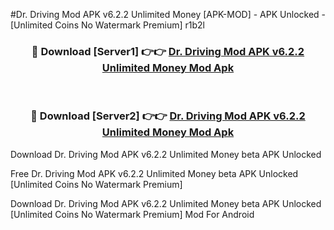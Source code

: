 #Dr. Driving Mod APK v6.2.2 Unlimited Money [APK-MOD] - APK Unlocked - [Unlimited Coins No Watermark Premium] r1b2l



<div align="center">

<h3>🔴 Download [Server1] 👉👉 <a href="https://momento.my/?title=Dr._Driving_Mod_APK_v6.2.2_Unlimited_Money">Dr. Driving Mod APK v6.2.2 Unlimited Money Mod Apk</a></h3><br>

<h3>🔴 Download [Server2] 👉👉 <a href="https://momento.my/?title=Dr._Driving_Mod_APK_v6.2.2_Unlimited_Money">Dr. Driving Mod APK v6.2.2 Unlimited Money Mod Apk</a></h3>
</div>



Download Dr. Driving Mod APK v6.2.2 Unlimited Money beta APK Unlocked

Free Dr. Driving Mod APK v6.2.2 Unlimited Money beta APK Unlocked [Unlimited Coins No Watermark Premium]

Download Dr. Driving Mod APK v6.2.2 Unlimited Money beta APK Unlocked [Unlimited Coins No Watermark Premium] Mod For Android
